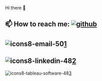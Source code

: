 Hi there 👋

📫 How to reach me: [![github](https://cloud.githubusercontent.com/assets/17016297/18839843/0e06a67a-83d2-11e6-993a-b35a182500e0.png)][1]
---
![icons8-email-50](https://github.com/mcazan/mcazan/assets/135700965/07dfb8c6-20c3-4b74-9e9d-9ef41655f089)[1]
---
![icons8-linkedin-48](https://github.com/mcazan/mcazan/assets/135700965/e413892b-31dc-4701-b540-7d6036365325)[2]
---
![icons8-tableau-software-48](https://github.com/mcazan/mcazan/assets/135700965/d4be1997-a6e0-43e6-a98a-6fb6ad261c0e)[3]

[1]: mailto:mihaelakzan@gmail.com
[2]: https://www.linkedin.com/in/mcazan/
[3]: https://public.tableau.com/app/profile/mcazan/vizzes

<!--
**mcazan/mcazan** is a ✨ _special_ ✨ repository because its `README.md` (this file) appears on your GitHub profile.

Here are some ideas to get you started:

- 🔭 I’m currently working on ...
- 🌱 I’m currently learning ...
- 👯 I’m looking to collaborate on ...
- 🤔 I’m looking for help with ...
- 💬 Ask me about ...
- 📫 How to reach me: ...
- 😄 Pronouns: ...
- ⚡ Fun fact: ...
-->
